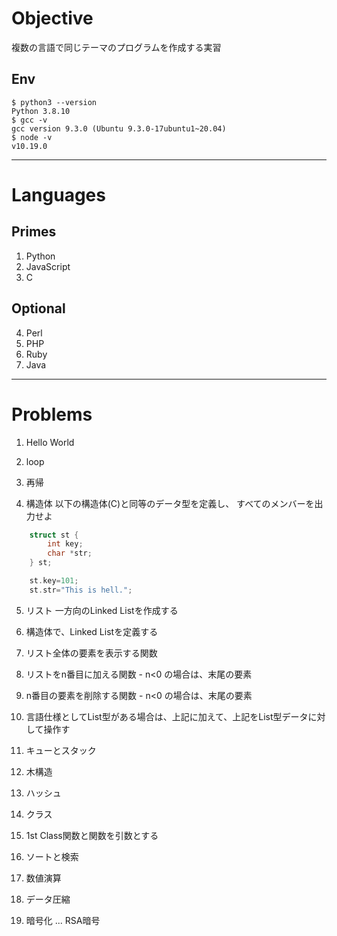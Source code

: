# Objective
複数の言語で同じテーマのプログラムを作成する実習

## Env
```
$ python3 --version
Python 3.8.10
$ gcc -v
gcc version 9.3.0 (Ubuntu 9.3.0-17ubuntu1~20.04)
$ node -v
v10.19.0
```
---

# Languages

## Primes
1. Python
2. JavaScript
3. C

## Optional
4. Perl
5. PHP
6. Ruby
7. Java

---

# Problems

1. Hello World
2. loop
3. 再帰

4. 構造体
以下の構造体(C)と同等のデータ型を定義し、
すべてのメンバーを出力せよ

``` C
    struct st {
        int key;
        char *str;
    } st;

    st.key=101;
    st.str="This is hell.";
```

5. リスト
一方向のLinked Listを作成する

1. 構造体で、Linked Listを定義する
2. リスト全体の要素を表示する関数
3. リストをn番目に加える関数 - n<0 の場合は、末尾の要素
4. n番目の要素を削除する関数 - n<0 の場合は、末尾の要素
5. 言語仕様としてList型がある場合は、上記に加えて、上記をList型データに対して操作す

6. キューとスタック
7. 木構造
8. ハッシュ
9. クラス
10. 1st Class関数と関数を引数とする

11. ソートと検索
12. 数値演算
13. データ圧縮
14. 暗号化 ... RSA暗号

